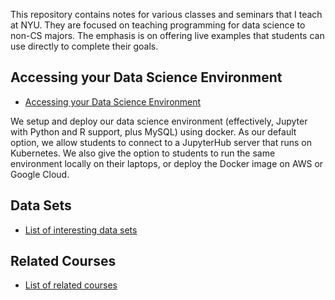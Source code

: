 This repository contains notes for various classes and seminars that I teach at NYU. They are focused on teaching programming for data science to non-CS majors. The emphasis is on offering live examples that students can use directly to complete their goals. 

## Accessing your Data Science Environment 

* [Accessing your Data Science Environment](https://docs.google.com/document/d/1A5Y53eqBRRlrVMV-yLrpA9-3xZ3jQmv9i6qhOU5gn44/edit?usp=sharing)

We setup and deploy our data science environment (effectively, Jupyter with Python and R support, plus MySQL) using docker. As our default option, we allow students to connect to a JupyterHub server that runs on Kubernetes. We also give the option to students to run the same environment locally on their laptops, or deploy the Docker image on AWS or Google Cloud.

## Data Sets

* [List of interesting data sets](DATA_SOURCES.md)

## Related Courses

* [List of related courses](COURSES.md)

